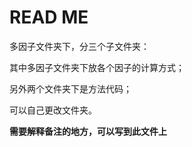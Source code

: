 # READ ME

多因子文件夹下，分三个子文件夹：

其中多因子文件夹下放各个因子的计算方式；

另外两个文件夹下是方法代码；

可以自己更改文件夹。

**需要解释备注的地方，可以写到此文件上**

